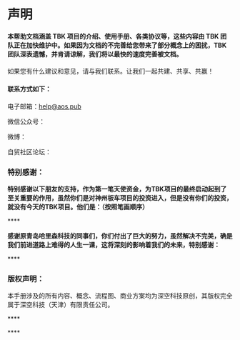 # 声明

#### 本帮助文档涵盖 TBK 项目的介绍、使用手册、各类协议等，这些内容由 TBK 团队正在加快维护中。如果因为文档的不完善给您带来了部分概念上的困扰，TBK团队深表遗憾，并肯请谅解，我们将以最快的速度完善被文档。

如果您有什么建议和意见，请与我们联系。让我们一起共建、共享、共赢！

#### 联系方式如下：

电子邮箱：help@aos.pub

微信公众号：

微博：

自贸社区论坛：



### **特别感谢：**

**特别感谢以下朋友的支持，作为第一笔天使资金，为TBK项目的最终启动起到了至关重要的作用，虽然你们是对神州板车项目的投资进入，但是没有你们的投资，就没有今天的TBK项目。他们是：（按照笔画顺序）**

\*\*\*\*

**感谢原青岛哈里森科技的同事们，你们付出了巨大的努力，虽然解决不完美，确是我们前进道路上难得的人生一课，这将深刻的影响着我们的未来，特别感谢：**

\*\*\*\*

### 版权声明：

本手册涉及的所有内容、概念、流程图、商业方案均为深空科技原创，其版权完全属于深空科技（天津）有限责任公司。

\*\*\*\*

\*\*\*\*

